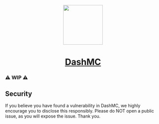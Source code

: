 <p align="center">
  <a href="https://dashmc.net">
    <picture>
      <img src="https://cdn.craftingstore.net/rPPmDHlLQ1/65166bb14cd8910362b73d6b98958230/67wlwtsvnufpuquuvvrt.png" height="128">
    </picture>
    <h1 align="center">DashMC</h1>
  </a>
</p>

### ⚠️ WIP ⚠️

## Security
If you believe you have found a vulnerability in DashMC, we highly encourage you to disclose this responsibly. Please do NOT open a public issue, as you will expose the issue. Thank you.
